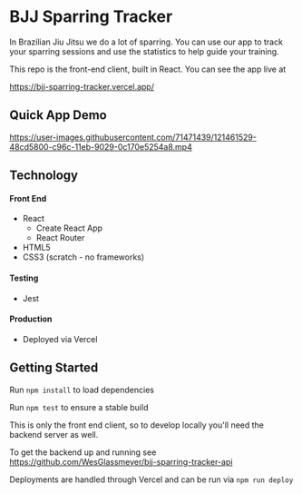 

# BJJ Sparring Tracker

In Brazilian Jiu Jitsu we do a lot of sparring.
You can use our app to track your sparring sessions and use the
statistics to help guide your training.

This repo is the front-end client, built in React. You can see the app live at

https://bjj-sparring-tracker.vercel.app/

## Quick App Demo

https://user-images.githubusercontent.com/71471439/121461529-48cd5800-c96c-11eb-9029-0c170e5254a8.mp4

## Technology

#### Front End

- React
  - Create React App
  - React Router
- HTML5
- CSS3 (scratch - no frameworks)

#### Testing

- Jest

#### Production

- Deployed via Vercel

## Getting Started

Run `npm install` to load dependencies

Run `npm test` to ensure a stable build

This is only the front end client, so to develop locally you'll need the backend server as well.

To get the backend up and running see https://github.com/WesGlassmeyer/bjj-sparring-tracker-api

Deployments are handled through Vercel and can be run via `npm run deploy`
